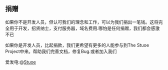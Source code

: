 ## 捐赠

如果你不是开发人员，但认可我们的理念和工作，可以为我们捐出一笔钱。这将完全用于开发，招贤纳士，支付服务器，域名费用.哪怕是任何捐赠，我们都会感激不已


如果你是开发人员，比起捐款，我们更希望有更多的人能参与到The Stuoe Project中来。帮助我们完善文档，修复Bug.或者加入我们


爱发电:@[Stuoe](http://afdian.net/@stuoe)
